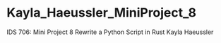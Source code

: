 # Kayla_Haeussler_MiniProject_8

IDS 706: Mini Project 8 
Rewrite a Python Script in Rust 
Kayla Haeussler

